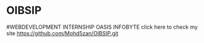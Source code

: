 # OIBSIP

#WEBDEVELOPMENT INTERNSHIP OASIS INFOBYTE
click here to check my site https://github.com/Mohd5zan/OIBSIP.git
